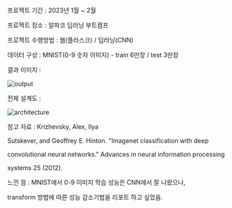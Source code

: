 프로젝트 기간 : 2023년 1월 ~ 2월

프로젝트 장소 : 알파코 딥러닝 부트캠프

프로젝트 수행방법 : 웹(플라스크) / 딥러닝(CNN)

데이터 구성 : MNIST(0-9 숫자 이미지) - train 6만장 / test 3만장

결과 이미지 :

![output](https://github.com/Gerutrute/gitclass/assets/96192262/6c77b9b5-0d46-491d-997e-013e47f440ed)

전체 설계도 : 

![architecture](https://github.com/Gerutrute/gitclass/assets/96192262/318dbb23-604e-4910-80ea-b325183cf18a)

참고 자료 : Krizhevsky, Alex, Ilya

Sutskever, and Geoffrey E. Hinton. "Imagenet classification with deep

convolutional neural networks." Advances in neural information processing

systems 25 (2012).

느낀 점 : MNIST에서 0-9 이미지 학습 성능은 CNN에서 잘 나왔으나, 

transform 방법에 따른 성능 감소기법을 리포트 하고 싶었음.
